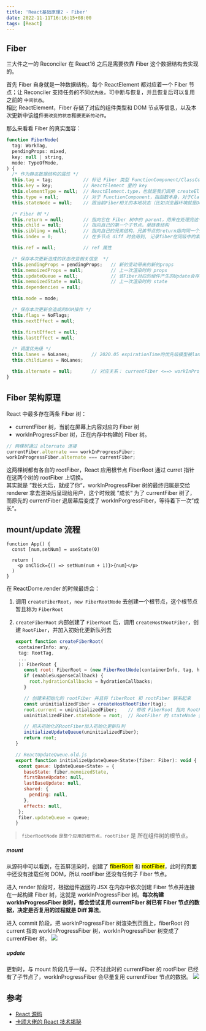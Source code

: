 ```yaml
---
title: 'React基础原理2 - Fiber'
date: 2022-11-11T16:16:15+08:00
tags: [React]
---
```


## Fiber

三大件之一的 Reconciler 在 React16 之后是需要依靠 Fiber 这个数据结构去实现的。

首先 Fiber 自身就是一种数据结构，每个 ReactElement 都对应着一个 Fiber 节点；让 Reconciler 支持任务的不同`优先级`，可中断与恢复，并且恢复后可以复用之前的 `中间状态`。  
相比 ReactElement，Fiber 存储了对应的组件类型和 DOM 节点等信息，以及本次更新中该组件`要改变的状态`和`要更新的动作`。

那么来看看 Fiber 的真实面容：

```JavaScript
function FiberNode(
  tag: WorkTag,
  pendingProps: mixed,
  key: null | string,
  mode: TypeOfMode,
) {
  /* 作为静态数据结构的属性 */
  this.tag = tag;           // 标记 Fiber 类型 FunctionComponent/ClassComponent/HostRoot...共25种(17.0.2)
  this.key = key;           // ReactElement 里的 key
  this.elementType = null;  // ReactElement.type，也就是我们调用 createElement 的第一个参数
  this.type = null;         // 对于 FunctionComponent，指函数本身，对于ClassComponent，指class，对于HostComponent，指DOM节点tagName
  this.stateNode = null;    // 跟当前Fiber相关的本地状态（比如浏览器环境就是DOM节点）

  /* Fiber 树 */
  this.return = null;       // 指向它在 Fiber 树中的 parent，用来在处理完这个节点之后向上返回
  this.child = null;        // 指向自己的第一个子节点，单链表结构
  this.sibling = null;      // 指向自己的兄弟结构，兄弟节点的return指向同一个父节点
  this.index = 0;           // 在多节点 diff 时会用到, 记录fiber在同级中的索引位置

  this.ref = null;          // ref 属性

  /* 保存本次更新造成的状态改变相关信息  */
  this.pendingProps = pendingProps;   // 新的变动带来的新的props
  this.memoizedProps = null;          // 上一次渲染时的 props
  this.updateQueue = null;            // 该Fiber对应的组件产生的Update会存放在这个队列里面
  this.memoizedState = null;          // 上一次渲染时的 state
  this.dependencies = null;

  this.mode = mode;

  /* 保存本次更新会造成的DOM操作 */
  this.flags = NoFlags;
  this.nextEffect = null;

  this.firstEffect = null;
  this.lastEffect = null;

  /* 调度优先级 */
  this.lanes = NoLanes;        // 2020.05 expirationTime的优先级模型被lanes取代
  this.childLanes = NoLanes;

  this.alternate = null;       // 对应关系： currentFiber <==> workInProgressFiber 在渲染完成之后他们会交换位置
}
```

## Fiber 架构原理

React 中最多存在两条 Fiber 树：

- currentFiber 树，当前在屏幕上内容对应的 Fiber 树
- workInProgressFiber 树，正在内存中构建的 Fiber 树。

```JavaScript
// 两棵树通过 alternate 连接
currentFiber.alternate === workInProgressFiber;
workInProgressFiber.alternate === currentFiber;
```

这两棵树都有各自的 rootFiber，React 应用根节点 FiberRoot 通过 curret 指针在这两个树的 rootFiber 上切换。  
其实就是 ”我长大后，就成了你“，workInProgressFiber 树的最终归属是交给 renderer 拿去渲染后呈现给用户，这个时候就 ”成长“ 为了 currentFiber 树了，而原先的 currentFiber 退居幕后变成了 workInPorgressFiber，等待着下一次”成长“。

## mount/update 流程

```JSX
function App() {
  const [num,setNum] = useState(0)

  return (
    <p onClick={() => setNum(num + 1)}>{num}</p>
  )
}
```

在 ReactDome.render 的时候最终会：

1. 调用 `createFiberRoot`，`new FiberRootNode` 去创建一个根节点，这个根节点暂且称为 `FiberRoot`
2. `createFiberRoot` 内部创建了 `FiberRoot` 后，调用 `createHostRootFiber`，创建 `RootFiber`，并加入初始化更新队列去

   ```JavaScript
   export function createFiberRoot(
    containerInfo: any,
    tag: RootTag,
    ...
    ): FiberRoot {
      const root: FiberRoot = (new FiberRootNode(containerInfo, tag, hydrate): any);
      if (enableSuspenseCallback) {
        root.hydrationCallbacks = hydrationCallbacks;
      }

      // 创建未初始化的 rootFiber 并且将 fiberRoot 和 rootFiber 联系起来
      const uninitializedFiber = createHostRootFiber(tag);
      root.current = uninitializedFiber;    // 修改 FiberRoot 指向 RootFiber
      uninitializedFiber.stateNode = root;  // RootFiber 的 stateNode 指向 FiberRoot, stateNode is any.

      // 把未初始化的RootFiber加入初始化更新队列
      initializeUpdateQueue(uninitializedFiber);
      return root;
   }

   // ReactUpdateQueue.old.js
   export function initializeUpdateQueue<State>(fiber: Fiber): void {
    const queue: UpdateQueue<State> = {
      baseState: fiber.memoizedState,
      firstBaseUpdate: null,
      lastBaseUpdate: null,
      shared: {
        pending: null,
      },
      effects: null,
    };
    fiber.updateQueue = queue;
   }
   ```

> `fiberRootNode` `是整个应用的根节点，rootFiber` 是 <App/> 所在组件树的根节点。

##### mount

从源码中可以看到，在首屏渲染时，创建了 <mark>fiberRoot</mark> 和 <mark>rootFiber</mark>，此时的页面中还没有挂载任何 DOM，所以 rootFiber 还没有任何子 Fiber 节点。

进入 render 阶段时，根据组件返回的 JSX 在内存中依次创建 Fiber 节点并连接在一起构建 Fiber 树，这就是 workInProgressFiber 树。**每次构建 workInProgressFiber 树时，都会尝试复用 currentFiber 树已有 Fiber 节点的数据，决定是否复用的过程就是 Diff 算法**。

进入 commit 阶段，把 workInProgressFiber 树渲染到页面上，fiberRoot 的 current 指向 workInProgressFiber 树，workInProgressFiber 树变成了 currentFiber 树。
![](https://cdn.staticaly.com/gh/yokiizx/picgo@master/img/202211130020382.png)

##### update

更新时，与 mount 阶段几乎一样，只不过此时的 currentFiber 的 rootFiber 已经有了子节点了，workInProgressFiber 会尽量复用 currentFiber 节点的数据。
![](https://cdn.staticaly.com/gh/yokiizx/picgo@master/img/202211130020090.png)

## 参考

- [React 源码](https://github.com/facebook/react)
- [卡颂大佬的 React 技术揭秘](https://react.iamkasong.com/)

